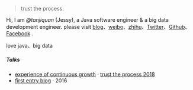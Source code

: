 

> trust the process.


Hi, I am *@tanjiquan* (Jessy), a Java software engineer & a big data development engineer. please visit [blog](https://tanjiquan.github.io)、[weibo](http://weibo.com/jiquantan)、[zhihu](zhihu.com/people/tanjiquan)、[Twitter](https://twitter.com/tanjiquan)、[Github](https://github.com/tanjiquan)、[Facebook](https://facebook.com/tan.ji.quan.jessy) .

love java、big data

##### Talks

- [experience of continuous growth][2] · [trust the process 2018](https://tanjiquan.github.io)
- [first entry blog][1] · 2016

[1]: //https://blog.csdn.net/tanjiquan/
[2]: //https://tanjiquan.github.io/


